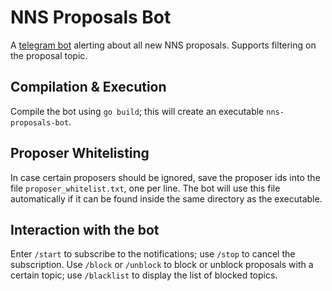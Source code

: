 NNS Proposals Bot
=================

A [telegram bot](https://t.me/NNSProposalsBot) alerting about all new NNS proposals.
Supports filtering on the proposal topic.

## Compilation & Execution

Compile the bot using `go build`; this will create an executable `nns-proposals-bot`.

## Proposer Whitelisting

In case certain proposers should be ignored, save the proposer ids into the file `proposer_whitelist.txt`, one per line.
The bot will use this file automatically if it can be found inside the same directory as the executable.

## Interaction with the bot

Enter `/start` to subscribe to the notifications; use `/stop` to cancel the subscription.
Use `/block` or `/unblock` to block or unblock proposals with a certain topic; use `/blacklist` to display the list of blocked topics.
